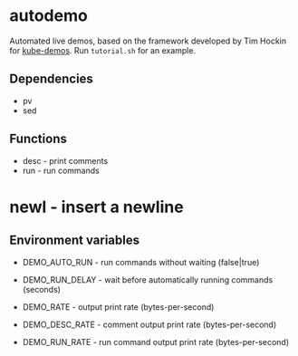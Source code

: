 # autodemo

Automated live demos, based on the framework developed by Tim Hockin
for [kube-demos](https://github.com/thockin/kube-demos). Run
`tutorial.sh` for an example.


## Dependencies

* pv
* sed


## Functions

* desc - print comments
* run - run commands
# newl - insert a newline


## Environment variables

* DEMO_AUTO_RUN - run commands without waiting (false|true)

* DEMO_RUN_DELAY - wait before automatically running commands
  (seconds)

* DEMO_RATE - output print rate (bytes-per-second)

* DEMO_DESC_RATE - comment output print rate (bytes-per-second)

* DEMO_RUN_RATE - run command output print rate (bytes-per-second)
